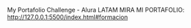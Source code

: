 My Portafolio Challenge - Alura LATAM
MIRA MI PORTAFOLIO: http://127.0.0.1:5500/index.html#formacion
